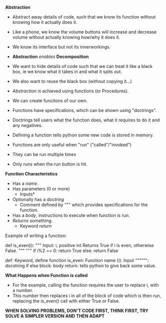 **Abstraction**

- Abstract away details of code, such that we know its function without knowing how it actually does it.
- Like a phone, we know the volume buttons will increase and decrease volume without actually knowing how/why it does it.
- We know its interface but not its innerworkings.

- **Abstraction** _enables_ **Decomposition**

- We want to hide details of code such that we can treat it like a black box, ie we know what it takes in and what it spits out.
- We also want to reuse the black box (without copying it...)

- *Abstraction* is achieved using functions (or Procedures).
- We can create funcitons of our own.

- Functions have specifications, which can be shown using "doctrings".
- Doctrings tell users what the function does, what it requires to do it and any negatives.

- Defining a function tells python some new code is stored in memory.
- Functions are only useful when "run" ("called"/"invoked")
- They can be run multiple times
- Only runs when the run button is hit.

**Function Characteristics**

- Has a _name_.
- Has parameters (0 or more)
    - Inputs*
- Optionally has a _doctring_
    - Comment defined by """ which provides specifications for the function.
- Has a _body_, instructions to execute when function is run.
- _Returns_ something.
    - Keyword _return_

Example of writing a function:

def is_even(i):
    """
    Input: i, positive int
    Returns True if i is even, otherwise False.
    """ 
    """
    if i%2 == 0:
        return True
    else:
        return False
    
def: Keyword, define function
is_even: Function name
(i): Input
"""""": docstring
if else block: body
return: tells python to give back some value.

**What Happens when Function is called**

- For the example, calling the function requires the user to replace i, with a number.
- This number then replaces i in all of the block of code which is then run, replacing the is_even() call with either True or False.


**WHEN SOLVING PROBLEMS, DON'T CODE FIRST, THINK FIRST, TRY SOLVE A SIMPLER VERSION AND THEN ADAPT**